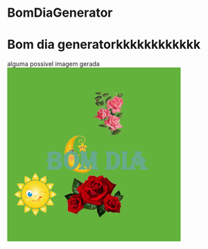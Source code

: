 # BomDiaGenerator
<h1>Bom dia generatorkkkkkkkkkkkk</h1>

alguma possivel imagem gerada
<img src="https://github.com/Dr00x/BomDiaGenerator/blob/main/BDG.pypil_text.png">
